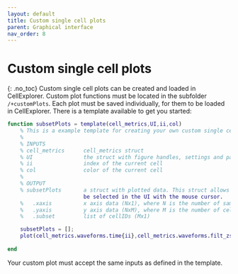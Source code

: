 ```yaml
---
layout: default
title: Custom single cell plots
parent: Graphical interface
nav_order: 8
---
```

# Custom single cell plots
{: .no_toc}
Custom single cell plots can be created and loaded in CellExplorer. Custom plot functions must be located in the subfolder `/+customPlots`. Each plot must be saved individually, for them to be loaded in CellExplorer. There is a template available to get you started:

```m
function subsetPlots = template(cell_metrics,UI,ii,col)
    % This is a example template for creating your own custom single cell plots
    %
    % INPUTS
    % cell_metrics      cell_metrics struct
    % UI                the struct with figure handles, settings and parameters
    % ii                index of the current cell
    % col               color of the current cell
    %
    % OUTPUT
    % subsetPlots       a struct with plotted data. This struct allows the curves to 
                        be selected in the UI with the mouse cursor.
    %   .xaxis          x axis data (Nx1), where N is the number of samples 
    %   .yaxis          y axis data (NxM), where M is the number of cells
    %   .subset         list of cellIDs (Mx1)

    subsetPlots = [];
    plot(cell_metrics.waveforms.time{ii},cell_metrics.waveforms.filt_zscored(:,ii),'-','Color',col)
    
end
```

Your custom plot must accept the same inputs as defined in the template.
